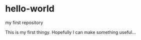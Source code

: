 # hello-world
my first repository 

This is my first thingy. Hopefully I can make something useful... 
